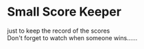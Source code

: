 # Small Score Keeper                         
just to keep the record of the scores                               
Don't forget to watch when someone wins......

